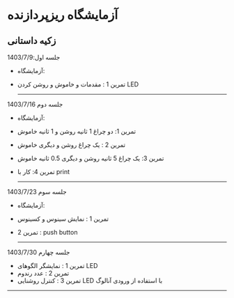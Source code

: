 # آزمایشگاه ریزپردازنده
## زکیه داستانی 
جلسه اول:1403/7/9
* آزمایشگاه:
* تمرین 1 : مقدمات و خاموش و روشن کردن LED
  
  ---
  
جلسه دوم 1403/7/16
* آزمایشگاه:
* تمرین 1: دو چراغ 1 ثانیه روشن و 1 ثانیه خاموش
* تمرین 2 : یک چراغ روشن و دیگری خاموش
* تمرین 3: یک چراغ 5 ثانیه روشن و دیگری 0.5 ثانیه خاموش
* تمرین 4: کار با print
  
  ---
جلسه سوم 1403/7/23

* آزمایشگاه:
* تمرین 1 : نمایش سینوس و کسینوس
* تمرین 2 : push button
  
  ---
جلسه چهارم 1403/7/30

* تمرین 1 : نمایشگر الگوهای LED
* تمرین 2 : عدد رندوم
* تمرین 3 : کنترل روشنایی LED با استفاده از ورودی آنالوگ
 ---
